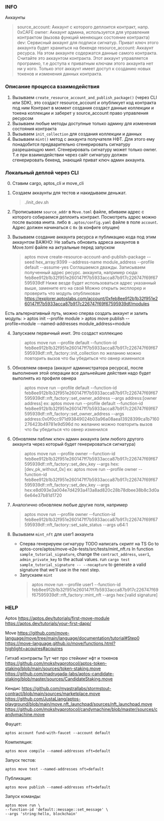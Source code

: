 ### INFO
Аккаунты
> source_account: Аккаунт с которого деплоится контракт, напр. 0xCAFE
> owner: Аккаунт админа, используется для управления контрактом (вызова функций меняющих состояние контракта)
> dev: Сервисный аккаунт для подписи сигнатур. Приват ключ этого аккаунта будет храниться на бекенде
> resource_account: Аккаунт ресурса. На этом аккаунте содержатся данные самого контракта. Считайте это аккаунтом контракта.
   Этот аккаунт управляется програмно, т.е доступа к приватным ключам этого аккаунта нет ни у кого.
   Только этот аккаунт имеет доступ к созданию новых токенов и изменения данных контракта.

### Описание процесса взаимодействия
1. Вызываем `create_resource_account_and_publish_package()` (через CLI или SDK), это создаст resource_account и опубликует код контракта под ним
   Контракт в момент создания создаст данные коллекции и токена коллекции и заберет у source_account право управления ресурсом
2. Вызываем любые методы доступные только админу для изменения состояния контракта
3. Вызываем `init_collection` для создания коллекции и данных
4. Вызываем `mint()` метод с аккаунта получателя НФТ.
   Для этого ему понадобится предварительно сгенерировать сигнатуру разрешающую минт.
   Сгенерировать сигнатуру может только owner. Т.е при взаимодействии через сайт сигнатуру должен сгенерировать бекенд, знающий приват ключ админ аккаунта.

### Локальный деплой через CLI
0. Ставим cargo, aptos_cli и move_cli
1. Создаем аккаунты для тестов и накидываем деньжат. 
    > ./init_dev.sh

2. Прописываем `source_addr` в `Move.toml` файле, вбиваем адрес с которого собираемся деплоить контракт.
   Посмотреть адрес можно после вызова инита. либо в `.aptos/config.yaml` файле в поле `account`.
   Адрес должен начинаться с `0x` (в конфиге опущен)

3. Вызываем создание аккаунта ресурса и публикацию кода под этим аккаунтом
    ВАЖНО: Не забыть обновить адреса аккаунтов в Move.toml файле на актуальные перед запуском
    > aptos move create-resource-account-and-publish-package --seed hex_array:9399 --address-name module_address --profile default --assume-yes
    Соглашаемся дважды. Записываем полученный адрес ресурс. аккаунта, например сюда:
    > feb8ee912b1b32f951e260147ff7b5933acca87b917c226747f69f67595939df
    Ниже везде будет использоваться адрес указанный выше, замените его на свой
    Можно открыть эксплорер и проверить что модуль опубликован
    > https://explorer.aptoslabs.com/account/0xfeb8ee912b1b32f951e260147ff7b5933acca87b917c226747f69f67595939df/modules 

  Есть альтернативный путь, можно сперва создать аккаунт и залить модуль:
    > aptos init --profile module
    > aptos move publish --profile=module --named-addresses module_address=module

4. Запускаем первичный инит. Это создаст коллекцию
    > aptos move run --profile default --function-id feb8ee912b1b32f951e260147ff7b5933acca87b917c226747f69f67595939df::nft_factory::init_collection
    по желанию можно повторить вызов что бы убедиться что овнер изменился
5. Обновляем овнера (аккаунт администратора ресурса), после выполнения этой операции все дальнейшие действия надо будет выполнять из профиля овнера
    > aptos move run --profile default --function-id feb8ee912b1b32f951e260147ff7b5933acca87b917c226747f69f67595939df::nft_factory::set_owner_address --args address:[owner address]
    ex:
    > aptos move run --profile default --function-id feb8ee912b1b32f951e260147ff7b5933acca87b917c226747f69f67595939df::nft_factory::set_owner_address --args address:0x0f0cc971d93849024b03a96a08aea13928399ca1b7160276423b49781e9d596d
    по желанию можно повторить вызов что бы убедиться что овнер изменился

6. Обновляем паблик ключ админ аккаунта (или любого другого аккаунта через который будет генерироваться сигнатура)
    > aptos move run --profile owner --function-id feb8ee912b1b32f951e260147ff7b5933acca87b917c226747f69f67595939df::nft_factory::set_dev_key --args hex:[dev_pk_without_0x]
    ex:
    > aptos move run --profile owner --function-id feb8ee912b1b32f951e260147ff7b5933acca87b917c226747f69f67595939df::nft_factory::set_dev_key --args hex:e8d093e3a004e7d4293a413a8ad820c28b78dbee38b8c3d0a6e64e37b81d1720

7. Аналогично обновляем любые другие поля, например
    > aptos move run --profile owner --function-id feb8ee912b1b32f951e260147ff7b5933acca87b917c226747f69f67595939df::nft_factory::set_sale_status --args u64:1

8. Вызываем `mint_nft` для user1 аккаунта
   - Сперва генерируем сигнатуру
       TODO написать скрипт на TS
       Go to aptos-core/aptos/move-e2e-tests/src/tests/mint_nft.rs
       In function `sample_tutorial_signature`, change the `contract_address`, `user1`, `admin_private_key` to the actual values.
       run `cargo test sample_tutorial_signature -- --nocapture` to generate a valid signature that we'll use in the next step.
   - Запускаем `mint`
       > aptos move run --profile user1 --function-id feb8ee912b1b32f951e260147ff7b5933acca87b917c226747f69f67595939df::nft_factory::mint_nft --args hex:[valid signature]


### HELP
Aptos
https://aptos.dev/tutorials/first-move-module
https://aptos.dev/tutorials/your-first-dapp/

Move
https://github.com/move-language/move/tree/main/language/documentation/tutorial#Step0
https://move-language.github.io/move/functions.html?highlight=acquires#acquires


Гитхаб контракты
Тут чет про стейкинг нфт и токенов
https://github.com/mokshyaprotocol/aptos-token-staking/blob/main/sources/token-staking.move
https://github.com/madrugada-labs/aptos-candidate-staking/blob/master/sources/CandidateStaking.move

Кендис
https://github.com/myastrallabs/stormstout-contract/blob/main/sources/marketplace.move
https://github.com/JustaLiang/aptos-playground/blob/main/move.nft_launchpad/sources/nft_launchpad.move
https://github.com/mokshyaprotocol/candymachine/blob/master/sources/candymachine.move

Фауцет:
```
aptos account fund-with-faucet --account default
```

Компиляция:
```
aptos move compile --named-addresses nft=default
```


Запуск тестов:
```
aptos move test --named-addresses nft=default
```

Публикация:
```
aptos move publish --named-addresses nft=default
```


Запуск команды:
```
aptos move run \
--function-id 'default::message::set_message' \
--args 'string:hello, blockchain'
```
